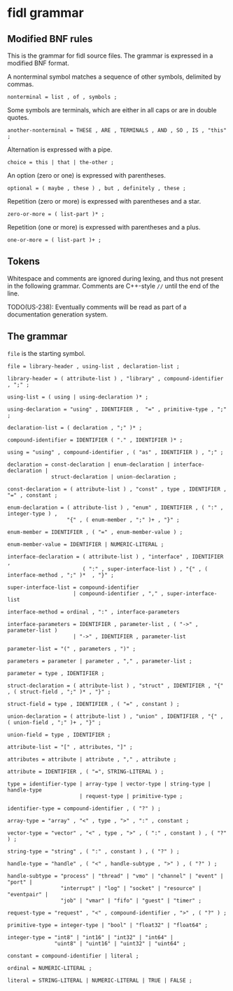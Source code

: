 # fidl grammar

## Modified BNF rules

This is the grammar for fidl source files. The grammar is expressed in
a modified BNF format.

A nonterminal symbol matches a sequence of other symbols, delimited by
commas.
```
nonterminal = list , of , symbols ;
```

Some symbols are terminals, which are either in all caps or are in
double quotes.
```
another-nonterminal = THESE , ARE , TERMINALS , AND , SO , IS , "this" ;
```

Alternation is expressed with a pipe.
```
choice = this | that | the-other ;
```

An option (zero or one) is expressed with parentheses.
```
optional = ( maybe , these ) , but , definitely , these ;
```

Repetition (zero or more) is expressed with parentheses and a star.
```
zero-or-more = ( list-part )* ;
```

Repetition (one or more) is expressed with parentheses and a plus.
```
one-or-more = ( list-part )+ ;

```

## Tokens

Whitespace and comments are ignored during lexing, and thus not
present in the following grammar. Comments are C++-style `//` until
the end of the line.

TODO(US-238): Eventually comments will be read as part of a
documentation generation system.

## The grammar

`file` is the starting symbol.

```
file = library-header , using-list , declaration-list ;

library-header = ( attribute-list ) , "library" , compound-identifier , ";" ;

using-list = ( using | using-declaration )* ;

using-declaration = "using" , IDENTIFIER ,  "=" , primitive-type , ";" ;

declaration-list = ( declaration , ";" )* ;

compound-identifier = IDENTIFIER ( "." , IDENTIFIER )* ;

using = "using" , compound-identifier , ( "as" , IDENTIFIER ) , ";" ;

declaration = const-declaration | enum-declaration | interface-declaration |
              struct-declaration | union-declaration ;

const-declaration = ( attribute-list ) , "const" , type , IDENTIFIER , "=" , constant ;

enum-declaration = ( attribute-list ) , "enum" , IDENTIFIER , ( ":" , integer-type ) ,
                   "{" , ( enum-member , ";" )+ , "}" ;

enum-member = IDENTIFIER , ( "=" , enum-member-value ) ;

enum-member-value = IDENTIFIER | NUMERIC-LITERAL ;

interface-declaration = ( attribute-list ) , "interface" , IDENTIFIER ,
                        ( ":" , super-interface-list ) , "{" , ( interface-method , ";" )*  , "}" ;

super-interface-list = compound-identifier
                     | compound-identifier , "," , super-interface-list

interface-method = ordinal , ":" , interface-parameters

interface-parameters = IDENTIFIER , parameter-list , ( "->" , parameter-list )
                     | "->" , IDENTIFIER , parameter-list

parameter-list = "(" , parameters , ")" ;

parameters = parameter | parameter , "," , parameter-list ;

parameter = type , IDENTIFIER ;

struct-declaration = ( attribute-list ) , "struct" , IDENTIFIER , "{" , ( struct-field , ";" )* , "}" ;

struct-field = type , IDENTIFIER , ( "=" , constant ) ;

union-declaration = ( attribute-list ) , "union" , IDENTIFIER , "{" , ( union-field , ";" )+ , "}" ;

union-field = type , IDENTIFIER ;

attribute-list = "[" , attributes, "]" ;

attributes = attribute | attribute , "," , attribute ;

attribute = IDENTIFIER , ( "=", STRING-LITERAL ) ;

type = identifier-type | array-type | vector-type | string-type | handle-type
                       | request-type | primitive-type ;

identifier-type = compound-identifier , ( "?" ) ;

array-type = "array" , "<" , type , ">" , ":" , constant ;

vector-type = "vector" , "<" , type , ">" , ( ":" , constant ) , ( "?" ) ;

string-type = "string" , ( ":" , constant ) , ( "?" ) ;

handle-type = "handle" , ( "<" , handle-subtype , ">" ) , ( "?" ) ;

handle-subtype = "process" | "thread" | "vmo" | "channel" | "event" | "port" |
                 "interrupt" | "log" | "socket" | "resource" | "eventpair" |
                 "job" | "vmar" | "fifo" | "guest" | "timer" ;

request-type = "request" , "<" , compound-identifier , ">" , ( "?" ) ;

primitive-type = integer-type | "bool" | "float32" | "float64" ;

integer-type = "int8" | "int16" | "int32" | "int64" |
               "uint8" | "uint16" | "uint32" | "uint64" ;

constant = compound-identifier | literal ;

ordinal = NUMERIC-LITERAL ;

literal = STRING-LITERAL | NUMERIC-LITERAL | TRUE | FALSE ;
```
